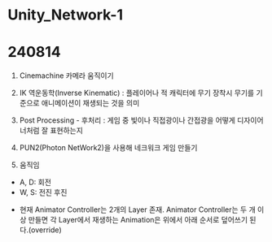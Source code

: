 # Unity_Network-1
# 240814
1. Cinemachine 카메라 움직이기
2. IK 역운동학(Inverse Kinematic)
: 플레이어나 적 캐릭터에 무기 장착시 무기를 기준으로 애니메이션이 재생되는 것을 의미

3. Post Processing - 후처리
: 게임 중 빛이나 직접광이나 간접광을 어떻게 디자이어너처럼 잘 표현하는지
4. PUN2(Photon NetWork2)을 사용해 네크워크 게임 만들기

5. 움직임
- A, D: 회전
- W, S: 전진 후진

* 현재 Animator Controller는 2개의 Layer 존재.
Animator Controller는 두 개 이상 만들면 각 Layer에서 재생하는 Animation은 위에서 아래 순서로 덮어쓰기 된다.(override)